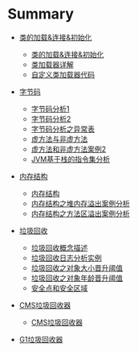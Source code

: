 # Summary

* [类的加载&连接&初始化]()
  * [类的加载&连接&初始化](src/main/resources/01_类的加载&连接&初始化.md)
  * [类加载器详解](src\main\resources\02_1类加载器详解.md)
  * [自定义类加载器代码](src\main\resources\02_2自定义类加载器代码.md)

* [字节码]()
  * [字节码分析1](src\main\resources\03_1字节码.md)
  * [字节码分析2](src\main\resources\03_2字节码完整分析.md)
  * [字节码分析之异常表](src\main\resources\03_3字节码分析之异常表.md)
  * [虚方法与非虚方法](src\main\resources\03_4虚方法与非虚方法.md)
  * [虚方法和非虚方法案例2](src\main\resources\03_5虚方法和非虚方法案例2.md)
  * [JVM基于栈的指令集分析](src\main\resources\03_6JVM基于栈的指令集分析.md)
  
* [内存结构]()
  * [内存结构](src\main\resources\04_1内存结构.md)
  * [内存结构之堆内存溢出案例分析](src\main\resources\04_2内存结构之堆内存溢出案例分析.md)
  * [内存结构之方法区溢出案例分析](src\main\resources\04_3内存结构之方法区溢出案例分析.md)

* [垃圾回收]()
  * [垃圾回收概念描述](src\main\resources\05_1垃圾回收概念描述.md)
  * [垃圾回收日志分析实例](src\main\resources\05_2垃圾回收日志分析实例.md)
  * [垃圾回收之对象大小晋升阈值](src\main\resources\05_3垃圾回收之对象大小晋升阈值测试.md)
  * [垃圾回收之对象年龄晋升阈值](src\main\resources\05_4垃圾回收之对象年龄晋升阈值案例.md)
  * [安全点和安全区域](src\main\resources\05_5安全点和安全区域.md)

* [CMS垃圾回收器]()
  * [CMS垃圾回收器](src\main\resources\05_6CMS垃圾回收器.md)

* [G1垃圾回收器]()